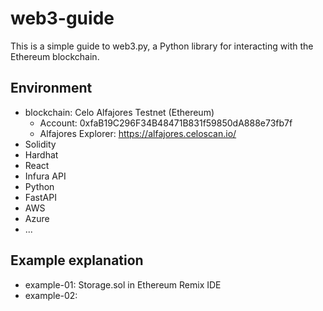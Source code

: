 # web3-guide
This is a simple guide to web3.py, a Python library for interacting with the Ethereum blockchain.

## Environment
- blockchain: Celo Alfajores Testnet (Ethereum)
  - Account: 0xfaB19C296F34B48471B831f59850dA888e73fb7f
  - Alfajores Explorer: https://alfajores.celoscan.io/
- Solidity
- Hardhat
- React
- Infura API
- Python
- FastAPI
- AWS
- Azure
- ...

## Example explanation
- example-01: Storage.sol in Ethereum Remix IDE
- example-02:

